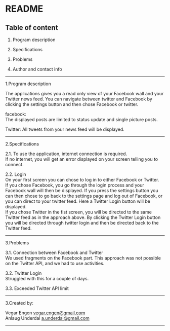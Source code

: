 README
=======
Table of content
---------------------------------
1. Program description

2. Specifications

3. Problems

4. Author and contact info

---------------------------------------
1.Program description  

The applications gives you a read only view of your Facebook wall and your Twitter news feed. 
You can navigate between twitter and Facebook by clicking the settings button and then chose Facebook or twitter.   

facebook:  
The displayed posts are limited to status update and single picture posts.   

Twitter: 
All tweets from your news feed will be displayed. 

---------------------------------------
2.Specifications  

2.1. To use the application, internet connection is required.   
If no internet, you will get an error displayed on your screen telling you to connect.   

2.2. Login  
On your first screen you can chose to log in to either Facebook or Twitter.   
If you chose Facebook, you go through the login process and your Facebook wall will then be displayed. If you press the settings button you can then chose to go back to the settings page and log out of Facebook, or you can direct to your twitter feed. Here a Twitter Login button will be displayed.   
If you chose Twitter in the fist screen, you will be directed to the same Twitter feed as in the approach above. By clicking the Twitter Login button you will be directed through twitter login and then be directed back to the Twitter feed.   

---------------------------------------
3.Problems  

3.1. Connection between Facebook and Twitter   
We used fragments on the Facebook part. This approach was not possible on the Twitter API, and we had to use activities.   

3.2. Twitter Login  
Struggled with this for a couple of days.   

3.3. Exceeded Twitter API limit  

---------------------------------------
3.Created by:  

Vegar Engen 		vegar.engen@gmail.com  
Anlaug Underdal 	a.underdal@gmail.com  

--------------------------------------